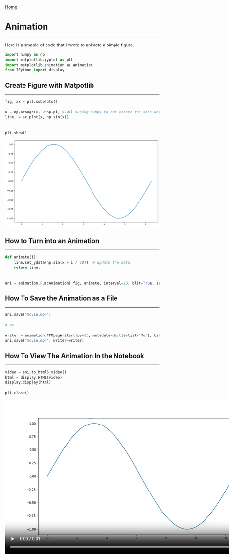 <a href="https://isaaczacher.github.io/portfolio/">Home</a>


# Animation 
---
Here is a smaple of code that I wrote to animate a simple figure.

```python
import numpy as np
import matplotlib.pyplot as plt
import matplotlib.animation as animation
from IPython import display 
```

## Create Figure with Matpotlib
---


```python
fig, ax = plt.subplots()

x = np.arange(0, 2*np.pi, 0.01) #using numpy to set create the sine wave 
line, = ax.plot(x, np.sin(x))


plt.show()

```
![plot](sine.png)



## How to Turn into an Animation
---


```python
def animate(i):
    line.set_ydata(np.sin(x + i / 50))  # update the data.
    return line,


ani = animation.FuncAnimation( fig, animate, interval=20, blit=True, save_count=50)
```

## How To Save the Animation as a File 
---


```python
ani.save("movie.mp4")

# or

writer = animation.FFMpegWriter(fps=15, metadata=dict(artist='Me'), bitrate=1800)
ani.save("movie.mp4", writer=writer)
```

## How To View The Animation In the Notebook 
---


```python
video = ani.to_html5_video()
html = display.HTML(video)
display.display(html)

plt.close()
```




<video width="864" height="504" controls autoplay loop>
  <source type="video/mp4" src="data:video/mp4;base64,AAAAHGZ0eXBNNFYgAAACAGlzb21pc28yYXZjMQAAAAhmcmVlAABF8W1kYXQAAAKuBgX//6rcRem9
5tlIt5Ys2CDZI+7veDI2NCAtIGNvcmUgMTUyIHIyODU0IGU5YTU5MDMgLSBILjI2NC9NUEVHLTQg
QVZDIGNvZGVjIC0gQ29weWxlZnQgMjAwMy0yMDE3IC0gaHR0cDovL3d3dy52aWRlb2xhbi5vcmcv
eDI2NC5odG1sIC0gb3B0aW9uczogY2FiYWM9MSByZWY9MyBkZWJsb2NrPTE6MDowIGFuYWx5c2U9
MHgzOjB4MTEzIG1lPWhleCBzdWJtZT03IHBzeT0xIHBzeV9yZD0xLjAwOjAuMDAgbWl4ZWRfcmVm
PTEgbWVfcmFuZ2U9MTYgY2hyb21hX21lPTEgdHJlbGxpcz0xIDh4OGRjdD0xIGNxbT0wIGRlYWR6
b25lPTIxLDExIGZhc3RfcHNraXA9MSBjaHJvbWFfcXBfb2Zmc2V0PS0yIHRocmVhZHM9NiBsb29r
YWhlYWRfdGhyZWFkcz0xIHNsaWNlZF90aHJlYWRzPTAgbnI9MCBkZWNpbWF0ZT0xIGludGVybGFj
ZWQ9MCBibHVyYXlfY29tcGF0PTAgY29uc3RyYWluZWRfaW50cmE9MCBiZnJhbWVzPTMgYl9weXJh
bWlkPTIgYl9hZGFwdD0xIGJfYmlhcz0wIGRpcmVjdD0xIHdlaWdodGI9MSBvcGVuX2dvcD0wIHdl
aWdodHA9MiBrZXlpbnQ9MjUwIGtleWludF9taW49MjUgc2NlbmVjdXQ9NDAgaW50cmFfcmVmcmVz
aD0wIHJjX2xvb2thaGVhZD00MCByYz1jcmYgbWJ0cmVlPTEgY3JmPTIzLjAgcWNvbXA9MC42MCBx
cG1pbj0wIHFwbWF4PTY5IHFwc3RlcD00IGlwX3JhdGlvPTEuNDAgYXE9MToxLjAwAIAAABYFZYiE
ADP//vbsvgU1/Z/QlxEsxdpKcD4qpICAdzTAAAADAAADAAADAAChIqB7aCCkyPQAAAMAAToANSN/
gdr8wDZ7RXsYyyvROvU6+ALgHqY3ugAqpl/JGnQW2rCoyzZWclD+Q70VXLRcBfMvZBMCzoMdnqM/
KRf/5uSX7JokWra2mEpHu/8tltaeSUc7wErX314sh3uSBKVDoABHcyVHsvBiU8q2h7kWUZPw59HQ
bI6sAMFuQ5DtJ7XOHoS0/omSG4UW6eP71g/24/Ne9JYMAqe+tBNEMCJvvq4ooT7PfWg4iIHy9n3P
I3utEo33P0K9hupr+C8eXpq3bUPBX537akr7FnujQqZ9fX8nEAvDPx2GdmL8FjmkxXvHIPj7vOS3
wXlcHjvBIIkOibH8m6Fu3ShU7dfK4FKwQlwwAFmfgcXLeoAzJcoO3c8h125rRR4G0tr7pt5gZ+xZ
azYc69hvJfJlMuIjCuo91rIXuucb3kf+GTQxROPEXakQy3cpeDDs8tXNv/6HqGY3tCvH1DfxyDT0
K3J1jjkoTNh1z3aWSHoAVyXdgE7+5JqFyALf4LnGyt5J9j2ucf8O62tj36tU53Nj8fAU/F7XZk26
YULtBM9+MwWGWClaEOd1b4PpbCy6hTC+T/dL50ZsRYwOeMHMXrSDvfIDnRIAN26aJ5OwrRaNoPw2
Rn040LOUO6jGtzoJjliRuJcYPe3vU3+Sz+JDnQXDq/XUg0zNxCbIud7IN7/RrhjS8Z3vW1LohuEX
RkmcJ86jz405WItK99RZxU/QgOWxu8iqWdXCcce8hlV0wOLUfR1IW39NN5kPw43TAhKmJfT+zU74
Rrh+aKFgY1f4nMor3kSZyp+4Y0N4eWhn8g8IuS02hYXmt0IGKNrIr8qDIJpJE89c3njbJzQAAYIx
DIkIVJzytKt6sVHnGeyvyE9nbCi9ZdCFpdpfB8ylA/OhqnO4/F8wxw8WXOeJPq6UQPtg/LUhiSeJ
HkxoKYDNpYzox0YhQjrsNrKeY7e2ieM1pGCIlEBKFc3V6E7nE7zAJOvMVGbP/5ql/o5VBW/EHo8C
yvVOpBG9vR/4HPJZQT95sXX1iInH0d6L0rlBsZnwyxxdpQDfOm/8TqF8aBF1YMZrIrlyBBzbY/Cc
9PpRTAOjgrR62D6WNY0tg3WZ+dDP22RCYbGsBqnPMiPXf1bPg5k4sYEpLG9KU6OEaZhvW1a2devH
SsFy/0erWikbCxcisXKN8rHqkI9C5NeYPvDtcobMSB+HYFyug4RqCQ6UZTJW5KcE2nGztffh+P9a
+w2T6mKTO38k6C1MzFxfS6VFy/d3c97uMMyJXSEwfdxmFqkzBuZWXEpzs0h73yLxL2gcrGRTyaJ+
DOI1ZR4oHOpbUaunt0LLGDkWsxWDEw+32IxNcUKK0Y/mXYoi/264ORZE367JAREooqzmayld8wbu
4uX80UQNWOkh7xO7n3O/yuLoFJx3WP5qjUFeCPWbgZ+hWA01UD8nv41eyu6lzsfjeeDOHlsZKonP
Ofijsc4fVoAU8xXVIVx0n0XFu/z2U8sJFlc+z0bDACmPhBgv4iU+MnTIs8B2C7rBWhWD5Hs3ObUq
CcmBwia66VFbLarBDbyPBAkk32taKkvNfIXXjlVt1lMTI9OzIUEc9Hl/yhuDl0bh081EoWsrzN5Q
AOPPNvMWRLcgyJ2WFuDAE2GkVK15gV6J3B6eUn8VcySTR+vmudd96i4IO6lcYvoJB3rAwBfdm9+a
9dVHhwSW1c07TzIB7IBuFkpejmP7vx7dRP/fEpKWU4+vh8L+TlBNFqQJcyvgOH69DnkqJOUar+rP
M4C/tUYpiyAnPR/okPwGPHV6D8p1G7v5fkY2ALZ5ipCDk97KQqKlBKeheC3K603ckMN/T1Ga/jg2
dk2isPGgU0uqniXzKdnc7QjNZFZy6Trgs85S4Xbe7jSWNo/S1GmdFcfF5oMjrFhEV6irNlD6rVpt
qpJt4bRJo3/iB+LIoHA+GWMhKAyTMEJxPfrGupAXPTpoC5gjS1ZuY6PB7s8dsylNnx96qzlivpf5
y3r1pYLTiGabkQ2VKRAVPSsxzF6xW9ymrTeqo/cxyWCCEFm0d8u423u2SGZgE7bjCw6HYAYLxt7Y
uujqWbiEEdkI+tFqghs6Rclc7/vi2RKGf22OorcZ2eFpZBBVtfG1oHw80ZeXX5Pvc2sS9HTpauD0
9pmxwlVFCkIvAzTDExWMf1TsIVEDvYDcBDyRFln/La886fznWbxS4tLUKK+Pl0hhlXMWnwRt+3Yh
+aqO3g7/vgyfUQiRXF3qOhUbImYAAAMAA2AE1LlB/b3fjeFvOH6KAX2QwZvFU2Z4N0r64C3jalva
fsC3At9CzJkg5lkh/61zBUlH4qCNX8MT5pLYyTs8TUEnUk27Rb5OD3Tk5Nk3SPp0RTQYWZbL0EXR
lo9bC26XwZVhZxj+du6E7iIdrTsvfOUEEqMMBD8efZ4IslGBhX2Q7Zle5V3AOkl9JwhYMAAALvkQ
AuUnR7TZ51IruPPaDfjZZkMgGNk5ylW4YfT4JWIoCLlqcuiOrcv5D7Rj55gmvP9OfDF1Llu9zyxV
63frxP/43kZhJRc7fz6uzdKU0dXVv/LdQ4q/dD0YngIraPwt0LcHDDBdzptMTOM7VlRIaxM+XLJP
gCEOeYwASIY8jj/rBzAg5Inw2bipHVaehQ0qI9YH/iZ5r3u6CY55/gEMpsrxHMvzuKHBnO6sH9PI
tm/ryhfCBjyeV93xZID7Py8o2zDivk6DVRO3mxqCZH0YP5h8ACtHGCbA5DWGVs15td+plSoh5p7A
QDZK4oY1PsALeZPyG3ftxMGg6fLnMdNMguHCr2yafK1KLiSm20dt3GfDvcqEgcbTrsxzFyZEq6Eq
/LnuAULJN2MdbSuOZA2D0yAn86zKoMniGNM5fLsx7B13pU4ewpHZ4FVjkFTcgnXfM49MxdhUxHNh
jT1HvU10ShR8QmQGvUl0Hr/BLfSYJpFpMre1L0skAAUwom/5k+tLPNkyGtceIMlvS8RtT5CpOuMd
mkSRu1ys9wy2rcBprojNaELlewfT1e7cm50AoKesF/ZOMOB9/zcbwhVTwx6qolObgwBTcq65jkiu
H9PUhKen4DKaGT91UM91TjYBzv0PpdDi7Pb7P0Nkk7hR2K2WhHBaWeTzAwH4pqE5U/DPRDpELRKc
uLyvMegDUEQLYaskx6tHELWUkGdoCHgkvvNx0yHx1ByAT1wWQBFnKEwPicD/E9Rx4UiDfQKTa9Km
3vOQs2MitGyvOsKPvRunbF8Xctg8zCKbwnTG0Fy4ZCF4xDlbnI/vjCledfZlj7JHiwJDvVomxpkq
b3j49N2yfU2StruPjPRKefk2Ynn6WD2ylDqbzxoGUuNFvCGWbTi9qawf61R1L3U3cYrrJGt15qJ3
Pi8QhnQdVzrW0guEcF0c9SbraA9W4YEsgDa+RFoXpcpE+OV6alBk8lj3UYIOMLTB+YlDyBRH649b
MeUE5o9XtvypC2BgulZ6uP+xFum4xf4A3EshWSvMnseumnkB/6p5NEijL2W0c0uz6JrFnVvDKoQ5
zY7CCjIlSgduML7bMwthQXCLvENna4aFr8a3BKM2obK3M4fQEz/APEfm5P946mA5+Buim2FiwUaq
l2RQJk0WT7E/f9IASRHdYd+pRG9tZ/9+qwVrfHPk6b8xYFPkaYvAzD8laLJXHYRhJMjvXHpwEDOF
YqZxAJmvn3Rn4jpUAcST95zK9AS4YUonQNl1WTI9xLnHxKmLDUSnL3Mjy1ZsOoRAOxzUs9ohpkg9
Zt+2wvbKdyIaiGE38EfOMkGW3zVN5RSdNlJNgmeUiLBV2uO7KDCveBClKXEVsGMzWiX5OVEPLfBo
bQSHMqfaAyNdPAGrYC4QZH/f0v5c4u4/LQC95HVeHQ9GoiSfrMK5EjThJkOffM35lDH5ocrpmsKF
Yfp88/ciXtoVHvVCSkZRbEN/AHB+kHx4C2Vmit/lPusDRnt3SCQrhYs4Dvv6GmTwKZNJl1r1eaml
i+JMMlzbpxJtKQB9lXlaxeGlRPIXzhAychbkksMTMgaL0StTWSRwQ1PZRKE3n60O8Ml95/uhEzdw
5ydTawEmXV0AD874Z1v+JVDAZiIFWEbSsj5lCjwu7DXt30SpeKkDto7tCDBc//PEjqU+cmbtabxI
8nkFCmhhUjyicf0SoRL9jXBwiv6TIorBLegBDNCBMT5Dq8xUOce6xjRUCCu8Bs3CLP4d7Wnu0SgD
LJgL0W7YlfqvW9WFFBOcsRyYgdMlfU4oaZ2AUiogWzAD9sPcZtrY439/bMgUBnzzhfD+gneQsdhZ
N5VN2tvIAPVL3nIgOOcOddXwYfnC/fdJY1/bWfgFUwCwBeCICG4TTSGUQkGN3HwAmCgWU76VF3qY
KDKvbEH2GYQr3magFmn7dAOeBSTnCtfIXo7q8bGxrewbldPegE7WlR4K+lsd7aODVU3zEfV69BHK
a29O/N+/9F4zRlDOBk//3T/NXBeRK+Z3RndpH8LAF5JMhVfsE72Jm/8i79EmJfFdqKpH2Fk+D/dS
XnKpv0icYsTtui1ECLPp086+FK4Ntxzd7IN2m+6ZRuEr/xuMfjXeOgMKdOjXVX9hFy69dSLoLg6t
GX1aRj7SYFcu53DqP2YfQ7O/+KWTqVyjC0jzuJajWl4dvoiQu9DWiU1zTuKTDB2FRrJWzYSrRBgG
Xz3PXW4L7GaFKYBOBAmQHIec9+3geETIQPY40zbz7M1EbRtJe0Y2ZIecm0TATUXlP7Fu6ljmlTOB
REueC4+T0cfW++Yz5UtHnxXY4aDpnw2zBAT+5fNc0SJfNjrsVeMqlexIWk1Th8eHUu0X3Ejp3SD3
9p9h2khQzuK/ZIDi0ox+SyQi6JkXlgxSAAxAs62Vw14vh3MPMfAxcdSqhxiGVdn6QwSCw6uUY6um
5wsotuIUjn32raFJiyGoF2IOUXGe/NdqUzGvxBzFdO3k27I63iuEYEJOX1ZNs4ImSaxKbZTE8n2f
Jp5sxrktCoZ0VgM1pfGneMYwBcYRy538T0DrYsNlGqcyaQ8XXwS/I9ANbSz07ruqDZgh69OPSJvy
eEyfctKP704TrkjlRymz9/d9fuIkiX/3Y3BCmrrP1rEyovNEy202Gf0UN1b/u+Pj5j26ME5XZWQD
08Ii+hwBQhW8AU1Or8tJUviSAu/382/CIA74N/KZeS0e9Ex/OWX7UyeEI6RnHbrkCnlS5MYHB+pd
OY0sXv94Gb+z3dJ4igpXhvVAr5hWotVZCewlGbRpAfSroGVi27pWO+gXc/8osWtjX5SC7ELIjjVm
K1pyhlDOsOI4a5IlZmWqhJnrc0mClih33qinxWUY6WLWfFa2H3jfB1Lav6cUKfB8KybObaOTtFjU
CfE9QLvMw4wFHLlQjfphjZvy84J9Yrkt/21u6HYv6rPYKwgZAT/1j5gNyOSLUE1iTS+uHx3RnvZQ
jtQKyoc1waS//WXhdVHW/PmbM/0DFdiE6U9UC+G1Uy9XVcZEaqm48NhDtrn8/XFdUSViZbmB/LrY
DBy/M00xtR/OHrvXLgTkBkunAU53vptLMjtDUyw/0S3Mc6+sY8qWOdIDlF/P5t4t7hWve88IoD4R
Cf/rRJfpqmlGkoph9m/fMyhsNZ3BYO6atW4X/bliqOAVxLCqovvhJjVkosLrnfkwjBfeU77MvCJC
rB/9rVBi5E3b+zlzxoB3yqHHBlX+V2d5FeadxJQjWpxrigHy3Y+u9H62NJyG7d0P82FzIo37Jllo
5It6HuEXhglEoG0fPn9BMQBmNYod/h+lORsINrlFIkeViazOJ3qIamkfINH1phUZDThl/Z3AJg56
3nC41MY1+alsz7I9oycfKAHE2U1hhup+ZLlAj9bKxVYyJNs5O1JKRQE6dT2bRJZ54eAyj+n0nrA0
blJMmz9ytNIse0BGL7jR1WaQnbJYX62mc5qP2x60t8lr4ZlfeQyXN9ZKOaY9UGyJeFgSxsK+2Cy7
LSSAAmjqCbZqL8/BcLTfnnZcy/lzpePUGW7yLpU6+w4eG5VKbZyELMM7r0dk5Ul+AT9q8XhxsswP
4eByIVtybDYyOiLVNeP1wcQvQ4E/eQ488C5igyoirBEUZwdqSpyMNcxaRZ+suXeDlAUGnU5UJ71w
+UFtt5K+3BTbIlK3kkUCDOH7EITBFRJxtVyifhLU+teYXb+xYBwui3tSG6Kw59IG3gOMdYS0Mk98
ObL6Rppn3cFYlXCG13lai3A0jtY0UCCShB66pkw1VUdn94/aV8TcPXpabpRBZs+o8yZZqWDN/Oc9
ZFwiVD/+eBdjKFmP51+Z6su0T7CKrHkNrdi0xFR00ZO8wp9SA6RQVBcxdgSW38EW5PViFS/p34h8
wwPElRLVH5BMGg113cW/DGpv50q3h1uGltFbBthRSUoMqF8OJ0IUTO9MzdjmITentnKVJoGaU4fN
hzlZLSU62y/feUkYFUqjZzPOWOmx7AlODc7sOLUFWQPzg+FrHu5BzxMypbnKzQp4Otg3k+3yU5P+
Gk9L84B7A56ZN7kobwCu9ANFkgo8sKpjKhnwrLptTNq7TKajzmXK7Htdsm8WhPZCSLbyaclRbP58
CZq/9iwQuxkNEb4Nqgz52ncdysdphvVgI6cQekxa1yG2rtBnHiSI1PwegAUnr9yTTj71InxQIS7N
XjQOq3G6C4zQR1AHH7LKomghaD0rd4SdNEBDJpVaLamOyTd3as9sBjSgAukgg6MV3RRUw5A8oTq1
KTE0WJAJEoQZXQ1WbUuyUg2oqJxMtwRN8FqBSSfwukEMekZPpygFId/QU3/eSMioS/SBIKrB/80e
uugaRNZPZsxVtWwFntI2Oy52/oq6FtgvSJ0O0prgl97hbke2br+SA+fhIZJICLZCmx0Gg4JSHUtm
sxhokc9cmXEIwWXcwOEZpQtas0zuCqXnu4rn1H4gVbKqpPSYbcw6XEGdD99uq7eGlD44nujpf0xm
q0zGU0qhylv8OMKrM9KmmMtDUezPLW5qtFTH1/v3ux13AjghRCxf/ImkpVtTNGDjLUX2TLYrnepx
6gCh9ylzu3ch/HWxarHjRoPwVh8bPFsRYGtSKpi+BrIhMZSzg6Q+R9UMb4d669/W+mY7a1ZqsRXJ
dFuKJNa7MjWcEjOXS4dFMhh+RJvEsx/YV3lf+0ONNFXOAwrURwhOb9tlAIpCFhhbXf33OyiYLyQT
CVs/+d3CqQ1Ana8E2+bs/G94NSt5oveAZdaMo0vhPJ21VlEeyJVYWj0mL4xSemQMLFdIO8cmFl43
QPBqf0jFD1CzrSoPsovUqLWxJvAEd84Hn5vjxBvd9WXil0QyoXO/hUP/z2ROgL2Ei5FFgVGgAp3s
psSTvLu+cHXxWSDWU48nxCq1iPf6Joev/VrOjgWH4+n0qCuU710zpiPOH7NgTnVvfIksrW8EiyNH
VgffXAMzGs/bMl+7VUEUpFNwS6LzNGrL+CFuusPGDevAAAADAC5BAAADAAADAAG1AAACLUGaJGxC
//6MsABMfoVdySbD4wBtR5oWd28da/AkLRs8B6xa8nD6gxhfxOChS/JMiyk/UYmNmAxzHxdsKR1m
3IxOBPZvb9FIlsUQfTbDENn8SKxtPWuSSHp5QOpB/sSuSp8os2eSdvWqYvtxOx8H90dTv2IlhG20
/Cy/wQAZJPCU/2jCgzvLd6s2O6Uc8qs5i4btNgjWwLo1x8KrCgJgInqo409N+3i9SJPuUxufzmIU
3rbz3OabJogdIcWKGCNo3EPzVXJruAuaZHLQo1gm51Yzwu09nNfAiTuKWoKLdrtwX40zJu+sngdw
wXap1mQPPt1ucQ0g+jPn17hHEP/K8D6PqFNUpWaHNgaoRWoci+/4+4ia0+Q37CVixFtmpL4HEBoj
QdBXkRb0E1MPfCjiLqUs0FfEa7S5CzHDIkOvMnAaAJYS6D91ZzxFnreXD7B5rxkdwz3weEo8UbAY
tRl4esR+u7NNqpKL6sHkPoj/qFTsf9dfD9BC+MhM8o7zdcKq5Iqjk6+KVWTHFnt0TQ1H+smvcWet
Fvi4sylY4SFr4F1Esd0TijNkA4ewrM84s478VuZLdpIgjoiwZVQINoTl7TIDeyAmCmaQuhKF1M5o
wpl8sZD6tb3Spk4w2rcNLnDjLlk8NIEouZoVj+n8uRvf/6R353f5bXATCsh/xmTONaonG/G0WuR4
p3bGIiUy0ReBDQsxmQrKEC4FOBSNHMmsiVbPyZziQDGT/RE+tqawAAAA3UGeQniEfwAYgqIG4hwV
ebKHT3aIoeMW/WnV7OFVahEyGc3evcJG1YvhpgfSOU6igFwOifg4WsREFrz3pr3dn1vlWQjeOTyu
GTHzjY+8uX3LmF2qFWRVTncaPfRvEbOUnnLIG/U5EBL+bgrVVOAUrUKxo1O4hvARgHNjUF+gZokI
nDuYaupcF1gbTnZFLChVobKbIs8Rn3EbJcGSBsgVfafvPravGiZFfCOwWPERRs7rDZWZ4f646UTY
EQ6y3D8Ebg+MUeR+ZqXQG548z3/mthe9AsqBZbjAH3p+AM+BAAAArgGeYXRH/wAmrEWu9bq/4EqT
TtPRFolbh12YeZ0eDxk8sTzOPG2tflx/tQhONLuuEtcbiE4hGw3m5iM9CToSVmvybdcUiCFNdbzT
1Kb3ut+l/sCSomll2baFY9lkhyfUOtl4TzmM72NyU0zRGOg/KfLRKJ3hWqUSU52GK62c3/S7sDsx
3LXt8aUbHOUO/RshcwlNEa7avhU9lBn0ghXtCGe/d5wwNwXu8CwYuIAhYAAAAKMBnmNqR/8ACj5g
ZCJoef9+/UDKbGFFXwaFft3I5zD97DwOzdx1XlRmkQwTwsNoEZef/5rC2vk1NdR3lWF/YI222kzA
j7jFqJJUn79TArZ0Sei0soNkavvCkpKLXFK0VNiyyQYDeEQeYNPKN3d04MJiFCQHK42dB4oh8R9D
iKlRMmaq7ZgU6LzEkN3FsBx9XqfvwlI9gzeoVlyp3DJsC869IC2hAAABnkGaZ0moQWiZTAhn//6e
EAAT32XAnrEleL9FCPtXBtvZLAvAQD0gAC0lCOrv3VW3bp6AmLAhyDMhIEPq3QxMaBS2PkzF/ttb
GXzKAze53VsazRLiqyNFK+UFpuWhGQx/No79LQ2duFNRz1aEqdXgQRwsrhtu+k42HtnXv3TNAdak
DcyOqS7ek6NGs8j29yqQKvoPBGu/IWndhLq+sCyh2G4dPBBzR/sNSlGIdiyzpKCxLq19Rc0YMXt5
wlOxBgmh6TvhH3S7gPBE9Wc2LUbs4bCQmpxa2CcrsLhHUZdOIQT6wCk8+DGwwGLSILhK+pNPWprO
U0ps4vmpXBDcqaJNWXZUYco8ufRQYl2GBQQYQpkY9Nw9tey+9fptFsTkqTyE3WhwwVuFi+bAv1yx
oZ9T+WVYZq3ybtjwh55dAweUZ3jf10OrJ+lX0vy4xBQHtg92oC4eMPMbqatDISi1uLwU80E+Iwfx
7TgWKLmFw/IJilqTmjG/rXo6OH/4Fcej7wPRATvWTjC6OBSKQ5fQS0BKcdsBlCqt7qKAqSEqA66s
jwAAAMFBnoVFESwj/wAGR9o3N4DTE688Sdj3cBiyrkleU5zBOgN1Sr29IiJRfhjOVicDZXEm1THF
24kudx7Yzp+KMK0OhIVSSoE/n2jb8a0iWIbkQCLXG7VMfGGwP9aVPoLYpqxUScW8PGNxUP6RR/h0
fYDJ8uDM2AnTgA60gKVrU3YFnFJGLkxUuQEEAcizJxSKTVbn8yCLsMFxaHiZUoAruamV7upIS/Z7
zXOgrjl2654rd7o+quHtc7R9v0ksw9igAC7hAAAApgGepmpH/wAKOlwWPo7CDOiAzmrnbDDFLnot
iEPQcuooHigKeWOivvrwmiYPtR4IM9bWhBmHSIQwo8fowtezF4L0f4G0f3zpFuOAOVLA0eKwREiu
1JD+vwy0QWjjgnS+GVrI1hasnVaV6paMzcHfo+Fe39YX1T81eHnFWBRRMYCGTskDWm3sjMXjxQCk
Phbw/0t4z/9rxDbBoRVVm0lTvRBCL6YACHkAAAGKQZqrSahBbJlMCGf//p4QABPa62Y3bzxb+AJF
MZ27AmNrf5r314LR4TnmWmwcgcfeDDNz5qPg1xAjxPA0IyRvzxzDfj5cma7uusO6tphhZqAQr5yJ
ORXUgspD45pFqGiu4JqbFymH10ccaf33M/QQBPLDuA5HjmEfRtQPV8dC2p2q2lRfsqzClL/HPEQX
tv+IgCUh6+lIi1E4Q9z57C04KbYQsPidpk5nGJ5XIWLJ9/fkll8BJsWGH1DWvQKBnhlyc8gn9Mb3
iQS0V1y43yz4i60clWFykDteCNPcnIPd3DXLjMSxfWkwu0d45o6Cl8lHfhRIjESc/i4WRVRXqMVO
7S4x2Zg9ouEFnnj79OkianOVJq7WBv91CYlTWogN/ax9q6TL3/q3MzUWN65qNQdLRJp0AASpcsje
rHCTruT7GnBpAXF84iuYQToatGE+j5/V3pd0LB/bQrEGtSgKuj+OsmC7sf89OhYx3X+nm/w/IpOC
erRlvcVPGiAtbSGcILQWIwN818/JJmdxHAAAAMRBnslFFSwj/wAGb9o3N3/bp+e8m4r/5zTv7WKm
leCyNIsARISAc+U+jrlwTzON1Bp53QqxDHGELRy4oyl2RoS5ElMevkbnZmmdS7+APagoUJEz/Yy2
/mOTdSQq7bQy+kR0pbd/V+cqMpCzdUoRHo1tNThEWbE4wz8zS3v4FS6HoYvOXOUTpquuNBbg7Gpw
m2Edqctg9EvZngpwr9RsI2fH4cb2+GngEqBpYBG98UAVs3zcZfhbYWZ2Hsk664FTiBZcAN6AAAAA
pQGe6HRH/wAKh5fAnnEBcDqt8MPo8haEbnd3RNJ1oYKTzDvxTIljpc4e4Z5lHXSzIUslObKc36cJ
po85OyWFJlz2/iO1CfYwhN3akmXmZd1qx6R+QvHDTH4eDOPHjFsdmWVI0wc9pZuaAVuw6q4X9kir
GPR7bY7yhf+K8EuBWQTZkaOE2PcVA/iA9ERNJWj12arMw+YyWLwYmotnQMPspx0v1YAb0QAAAJIB
nupqR/8ACoj/EsaUdRk86KhU7oOJeUg/SIwywYqriDXIPG1l7TyIfW5OY7az+RA77+0Mq8QA4Raq
H8rf2fLDiupNcknr3wxmK18U+slsEDTEk/HH/b+X2Tqw7uT3VW53jvaNiWWylQPqAIqmF9yatMDi
kSdlW2rNJfUYtRhY4+89SN7lycTNBbbhjTYc2FgBZQAAAXRBmu9JqEFsmUwIX//+jLAAFAqXDzVj
booP5VzSpOH0wRkJWu6d58hNywHlcC+avw940O7g0Cl2IJK8ZpFH9h60XmIRnPNg87BjzPE/SFS+
/CBOG3d5UtIM0bSKwJbu1WLpUVYeGImeKu+G4Tpvo/K2eZJwpFwA6Vr3EwS/ZgMVwqQD7Cun949G
qpRFppndJYWJI3AuMk7hg0+CrDLmNKO7wq5h+lioHxBvSaV8diFlcBxCHj4R59QXwBymmTSwvjq6
Q/7AkdxI6TGJd49kAwefHMyyAdUQ+PsPoGuDhIP6CO6mEGZeIDBW0tmUmtgBrZku5yGC00YAMSmy
AYQrN/Iehl7FM2dfz0RmMzyWli1FeK3Oh58JSL7iHJe+wd8bQ3rRqazq2rbAme3+6d3sx7FhQsze
s83q9S1y31w6z3IC2Q+goiYoN7vKJFWBmaFdDHa2X/TtCWFlhxYE1fpYQwcluPx2jvDfxEyq6u3K
5u71HAMJe+AAAADfQZ8NRRUsI/8ABpr4hos/puhUrON5+D0Qm8w0uv80wDzaaW0YHOPOaVE7Jdei
wYdTth7+VA4LOswIccIqH1ZY7m8tDUFR0Pymo3kOTkyWwc5tOw7bsZcwK9oQqf1Px5poWFXIejXF
nhMRQmV/RACQTpWqQrpwcBnsQ5UmkLZ0v54JWmWbqOHYB8JwoC6oRPKAyHcgwbdbJxFdHjE3I4l2
NjZO1pCCamFfJgAH88oqQrZDatDyy+bfCQWzCThAHOpNsrODf9AGM9J5GA8xFhRNiw5gG5jxE0Lb
0cRuLEAYEQAAAJ0Bnyx0R/8ACoCjXoIgyY7oViiIKGfPA2kzusiZekMmy0vQNMyBWX+Vh345DJpE
9d15eeuZcIPZIxqIuX7t0zGDSUhdU8FAJDKR5jF4ZD6wrzIIZW0159ckqx2daPPNG6fhwhA7iEtx
77w29Z3iWsDKYQjzWOKFXXgS4hlQFwvlGpDzaJYl3l2oxCNOrLZF9vdnr+mrkOhbnXgRABHxAAAA
oAGfLmpH/wAKhls+ijU7u0gqx9NMmrP0uEeROC+3ScWZ7eSPkuKXVTt/fQsTrUhvt2OXDZt8DPHt
cSZuBEcajCaEm+IU+LAtSFlUMzx3JBOMLeWTIonAVPB5+E0g4fw2sDt0UAJWUwFoIcFFZ4oPZ1Lx
k0MU9WgxKfmE15IyGasjlmkB87A9DgUkE2dUXBZ18J9VgdD3DGMJnoPMlZ4AP8EAAAFjQZszSahB
bJlMCF///oywABSamJRZSJMWQ4RlnczQ8Ot24OhRUAKB4CnI3/c1sLcp6scDRheZS5Q+TkTXxLdl
ug2qv/u/+atU8Qo1NgwePHhMKNk4xknc5oOxj5PopiRzW9Bpp57Me7x4S/fKxk1hNgr+vZJsCTaI
eQHlomDwsi0nTRtV1yCiTU/1e/txreqLHZ/u38wjBJAXNmVMDMWqjrFY+DhMv0lpu6J/0I7hrLCL
vKknuT5o/JwPHhr1wmjwD3AWjjgclsQnkWMkyA+j9ejtykNiD7RucYdngx+Z5r4Es1sYZs+BZ+n6
ase7otlnlvB1onqto7OfdUwafEVYbki8ugZh90J7o0AHAfsMmZ079onl4sYN3RpRpzrIlvNM8OuD
lKGmqFUnLsvVrvulFUvXi+AuR51/3PBGJMuVXchjj61P7UpnEH889h8C7GnRWHXW1T4NmVK+1AMv
YG9SvDIidAAAAMlBn1FFFSwj/wAGml8aLRXTCgKCGyNQjcYRxO+mRXBV4csVk0/np6Og5sNhGzcJ
Ya+8Z6czaoPP1QDozx4Nmt6aH4ZDK+p9EV3+hDqNuJdykd/dkrE2b5YXRqSdCCrZz2pvxU6nW6sq
8dNPjZBhNzEvtb1EFdt5SiEkC4xvn7+HArhAzWLVthYhCDqpREdoAl4D+EdJKOxQtHBSzIQXH5W2
4YTpSMSbNr8MKomIWh6BeCqNBeYvn5Xx58McegEmBKa++vQCZkAAG9AAAACVAZ9wdEf/AAo+p2Of
CcbkYPi8hHgJlQFUpMWILo8mIPGmaLiyJDgXu0/IdMnyUO/aLzzdsuc+QUnTzAv2XGytdOuGjYzT
E3tw34mraaXxBI/sebsDUDCuYlv8XTfjXEOD2ESFpk6mc0ALmxgiy43J3P8Owr0oXeOhT7hqE27o
AO517W7wo3aQR0HAtJl3Hc5yMTtgIeEAAACVAZ9yakf/AAqF0jq7ZYLUpCQWEa5yCsaV2GL92+ZA
2bKqCAJGHTO4/1DfanfvRdkiaGemAZ8kTQtGOthtPzm3FUfyPkg7gugLK55BgAoZDKs1Rl5WbtKn
8DGZmeygGgyMwMTJbNpDGpM7JqErqaDRGcpcQXeT8+5L71hlV9HCT3Uo/b1QmyjT0Ac2ssoBG1XB
K0sAMqAAAAFsQZt1SahBbJlMFEwv//6MsAAUnz1PxOdqP5zPFCLjmdHuzW+L7b+BdokT81YnMALC
CwISzxqRNp6GIK2bViELthN2zpeAksnMD9q2BNX3I84P6/DzHecgu+W9NXaQLnHmVQdJjGVxaBeP
1TZMA/B8rZLD2hB2PghYd8t+zvJqJ4NKEoRr5Vz1b9Vsc/WKz9R6nyTWrleIoRlEbAKWPzUFJ1UX
DkwAg12maDEHh2K5ziSdZmwPbujkyCX8OhytdFEInf9OgY0zfYXk4h9vNUd1RQhazmP3O5N//SGC
yZFA4CzSKJ/nkQ36TVP3fgUx6yh6f6PIanuZ2nsA5cWCmTQH2i/l8OUU1J5dpDcwcgBOqgZw4KCj
/FS8ZOAqfU3wBEG5oArDRWOZT/nMwaObi5F8Fnh6PnqrTOf8WJYssfHqFTXNjucqOa438Zxnlx/d
o4mp/l30M2gC6q4BqH9FFaYc4+e5L+0l270Sal1C3AAAAJcBn5RqR/8ACoEGZe+EwA2ZKJH0vhqr
H+DUc2d9GyadFVrOBMThOt4/tmpOOeJtzKfNHtXsJvlVkqB7wE134EPfk1aydutOWnKunwYMx8eA
EV32ikdiWKnr7LajYAqiiO/e0UhlnS+V750dO2GoOC9bDuy6bX2LlwToLCzof56PqTeaadW/SX+4
CaEgTenEwZIBvdxiABxxAAABjEGbmUnhClJlMCF//oywABSalw4px4qkQ/sBP6tQAiKaF+LDBJ3D
zXMA1wW1ILJvnfdamS9TAyC3GN5TCn2dmCtBA0uw9spKyfJe3OuHYvw545MEAUl2bYTvCQyUd60f
ShqZKk2W1FS31gvzxi0JdUbyZZG3eFk1PlZ6VtPQnSl1+Y3rK5gMCdWj/75o8VE2Q1DGiZ5eT+0d
HKshy5P0s+9EvtnuMbg0P9DfFSeK/OON/IAMwIVgsN0SKlK/qt0ptCEeWq9KSIkIW7/LXbNiT4YB
KO7PWoWm//aJhK9UWdQLNEO0Subouq+xIS7adbe2B/vFvG4rN0fKrGlH5XriWud19IekWJ9GxOvj
F5ecqZjDEDqCZdvLikOG+J54MflIO23n8oA8DnzDtOqKkOXu592CwtlMIJ/ThnQ/Q++9i3CjxFmS
lestv2+Z0+I8U9g7FLxksQLTDWdyo91xrAXFGJKiKlx3NSVCest2IU/f8Yqn7N86lBJ611Ha5d5m
vPzYOyYcwV96Ki+BkNwS4AAAANhBn7dFNEwj/wAGmh0ZLZhgDxYR4EyRBjRg8C6ZUP8w7kmAUvcP
jCCRM5QjyFbxFSS64KFxlngBUYM6YlWi2tbr/Z6J8hUpjk6FJADqGJ7oqm9hnbiruOVpHQrFuPPq
vUihnHyOW0lSf5E3mnhX+43cIYbfVWMCHBmFvD18OwzofQABhSSNurk+/Jjzxr9493b3t/uuZfLt
yBPjy0XR2BmZP64AhlLi5ltwGTMq84NZ6UvKtXiuyHUlvdZJ5oQMKr8WHoyC40Kw4mACzHu8X24o
SoYns7OAMyEAAACcAZ/WdEf/AArPliQccWr/mGChZtGSqHDXieRLyOgV+05lsqAsAGU3dRfn4PKF
jcX08K5BOnZQmkJkfkbpsHWNwK/1raal06LAS2cL2p9T6Zj8U5vaybqh8glR2jQUl7yaNgFKwkir
LU47o2AgLzmoRdL5SD4aV2SKJy1g0muTUpDzGvyALw+EsKSoAxYOkA5f3cbR5ZghiFmTwAxZAAAA
lQGf2GpH/wAKgQZl7m1L4kB3nQRemss0YKlHH/oBclKsdICeVgqVEVMbJfkMjlDdk0z/BnvPdoVk
Wj9VkEjpaEq0fkdFJ5XJ2gVxaaWvn07tQc479YG97QD1ALLPlCwG2G8uGjuaImb/WFzzk9VPh9ni
gF9q9NIrJE/2Fxq8uiG77KIq1IAy4gqyPYcsqc5xWIM2AO6AAAABwUGb20moQWiZTBTwz/6eEAAU
+tXXVEz//rT2xZoRSo3tjgvC4VhUBr1YiCLsPmR3vXgs7Aa4p1JxHjCPhK7ofJRKb+VAyBdRpgwl
1E3GMHjLE1JI1/C6bjr7oIFXT/qVM3VnHHNpAfFMDGuroDCypeodtXYfd1+OqTKTFQ+tjt7xpBRf
P4ldKuvhMww300ovMbofqcCoBenZQ4VJlpO6UuMCtXn34fXoNeuY7VB/nwIrjObQBW+keLckcjYD
qJmCPWhVWkGOfLC8lILHXo1uUF+DMpErgNEXsAYlp+NoWOiHXCGZsDentBp/6wIiQrVhZh7rqEod
geQkcGsttRHPX2FtF/PQJ9UQQYpPE/+ew1b0xc+iqoTFi6cDlJqoYyva7D0igfI8w4MSYjO3F36h
1e1Sdwf0V6jHzV3HOGBF2eHQLUqzxJEo8kiRAjTFDuepDIS0LUVWSMRFRJgrJgqLNt4Y/OIEE26h
JoGcoR9hZ9yhEqoicQex2KiX7EwmByOew9bKfjxt9NgN7KfEw1VuXuI4fx6ushUxk+Q57kPY7m/6
I5a76sRAeI5sUdQsyRmbGwFhh+R0lkQ1FrYtRX3+HQ6XAAAAoAGf+mpH/wAKyQZl74R/H7KPYPZZ
Nj64yJqdUTP0jGsaez2dz01eCZpIJjLmlAcvTh4mJ0yjUTX+OkUImXu3M28J+QxfvYYhEREpibWx
UWF83HCZGeHRnFD+edkFSpfz/9+XY2bUlq/nR0YtZS4u8JUR75rfopU+SawzPVUzaHIkIkcqbkgz
w/KArD1Xl4133dH+qAc0Jy9Y0xGy4t0ACFgAAAG1QZv/SeEKUmUwIZ/+nhAAFPrrYdy9F2nAnlMt
MBWXsndSufGAEWeoCrNOv1IWGKT4bI675rXFkgNaH5KbCvhekFTOAEQ2YMFayoDrKrcCCOOR5hTf
4BUxlSXpxmln8eqA/5uKOy9+CagZsDW9JwO2GwALkon6aqt+wh//esxNy2GvM/HOsC48d8jOjNXL
kR8G/jfMJ1MBlewlkzRyYRIB/O7bim07FB3R/cO+gbb0qgGvxpn5PHqfd0P4Qkf4zY31WoieL6PW
OY+tlKfIU4/XU/b5sBMGd90RFvjLMImBjN7+EzgNr7a2fgtvNYWTcyIRYs8wJNLcrr8qI7Pg4JeS
fcoZTENOIVep0qdODpEWkZCmz/XpyhzATNyzE8ecSkly4SxA/Rtvgl5ji7hA8tbPEf3FCoYWVxPJ
pGtVrnnc9tCcBebJxRZ6+vtSDOusdZ3c87gYkzyNB2ta3Po7DV/u7hUrnY1wKCIdka4EMCc79ZEm
VVMwUdeOo/3JSKt6p6fvCKNUguYFzpulGk9Sf8yN/5+1lOPbSl07p/MhblI7EsCyFULtvfj0krdv
6sqPb80sJ4ZrVYEAAADPQZ4dRTRMI/8ABsIdGS2kwKw7VrymYg+jq2+jpR/02IyaRwnG4shYKERq
kVhg6Nm2An9yoNiLvmmGq3Z0f6SJC7zqXiLfo4g/+0TmzHzIcg2DlXbisNYtcGYI1YyLEXBgI1ez
dxYKqYsTVonDaeUfV/GRNAS53OHKW10jpd7cEYoYiPF4GFA/UJ0f2VcYZNk72eRl20GL47q9O5yh
iSV0Ko1OnpaAoKkDi3LIUOKVEj7KymI+f75JOu8gnVIp51TAAAi5cHL/8EBBuGa2AHTBAAAAnAGe
PHRH/wAKzrCIIuz8dzl/zC+lWwQDN6drsb+dsYK8eME3+9maAD7bewh3EABuG3Wmj27PVt3B5Hfu
wWxC9oL3Tl2IyJfYKkquNt0a3284hJXZFQFVHfTjoOa2TuFkoNHXwKNnBWyr/wjYrV4fQy/wJiyH
SiU9BfLZ4HhzD0MSIEcVshhGmJeuBjAirH4eM7ruGmAVk3BnYkACygAAAJoBnj5qR/8ACskGe4cX
QeUZCoagUPRWRTee2fMFPs7JyuFnwsVcFXKODb6reuC2y2mOoS6u3wWrraiaCRsAmLQKclFEFAPO
keVX1ADVQ8sVcp1QAnIErMfYmTv2WyR0o3Iaf9IcofS92ybBxlhipTihevtVFo0DeAjt5sNK4y6I
SU6snFgqQA1pKzqVBIe708jzSOL24asEgA3oAAABU0GaI0moQWiZTAhf//6MsAAVupcOKceKnvQK
FVgB1Htx7sxyrqsxw/wlytszRoLN6mlWUhZo6WyllCG+dne3ADk3Il9T+cxNXMW4ixSST2oW71Dd
JmVnhVJoXBicAts6RSA3nxbcG2HgPvfW5arzMvNVe3T67pFVXt+iCi7ysw7vdbOqcSh5tnvrkwuv
kqELscbXcH8F7cwWo3nUHKvBfjhDYe4cZeQOrbLCW9ZUICVKN5871l3TDeJmLP/CGpqvUL+oyRa3
oY9rNcax2q0xkcNGArZKLys1mRRkp8yk6S+xyc/++a6l6b94JEKGixuoYeFP2LOuYe/dUaMa5hcp
r7vl9JERtZyuV9kQ1YtcEuN8aoWL0mCZYBonBD5mhD3SP8Uw8Q6zuC4PkTQ9DI2fiR5fRyN5uCZt
D5tq1DrXLivU07Nxusz0tR9iFG6kv5kbV/5wwQAAAN1BnkFFESwj/wAG6l8cVRXTCINwRk0tFy0I
EScnNRjCKgstgJZ4D+NY+nOz2TeXy/Q2jvxJsP3F5QDsCIUfgdp4PI9KH7th4jHGBlSvUpqCkYCO
rWPbIkMwTOWzJGDZrji8tYrxlM450OrPHlqTokTuG+ildlqbs3ow0NnGJo5H5E42/rVefEuGmOJt
0F862m5t2jfRme6aetSU/0ol0JZiH7985lMpfpzq3W09LOFYnreKVkAGZlpkMnTs04apfSyBAuhx
lGg6wDVzM8mAOI5Nkp4cLQHOSIM/yAAPSAAAAJcBnmB0R/8ACs6nY1dpDrvo2s6DP5zRs2RsMSaf
iy5hKDrWn9mWWnTErCucBqDPkZ1QrRim1bVk22BdMArITxsyPPnFuxMusOh69joTdMQDKF6DntOT
sNpobcUITWKhnPHMJu6jaHP+bHdzRW621XYsiVDm6fcT4c+8fEniK/bQlMeba4yZwj5YO1cfZgzJ
1NTd7P4VAAGpAAAAnAGeYmpH/wALEQZl74R/IiyUlJXHy63tcVA6LO1PYNFw3MDPWLRZhwoTHwf5
f9V3tmUtk+LyHxEJ6hz8Cwf25aidGvMZ1x27mAEVIMgRoueQ5uU0cXDBS58DIk/nmZT2JGLqgn0z
058bv+OmbX+SvPQrmjpmCxHumMY0OEUsiI4E6/LXaLCIGI3h2+tukW0+380txwN+I6KRjAAW0AAA
AVJBmmdJqEFsmUwIX//+jLAAFbqXDinHiqQR8/xrg7diASjBuH8HMlcQ3iA1zhKM/yweKG4HbWcy
EG/YCucc7pff5DyosVDjdl8hiw9ShLexHwOa7GjEDCG56lOAq7zokLuLX0sYAE1g9vshrebM8qgr
idX+9Rwh0kxyf5pbLgoKxL0uXWcUyhbgUIGrjhEYWZjOm3VMzO/bJu1mCFYgiFY5gZ/QQYNL+DFm
tZKB9b3enwnS5bdY40gXfM5o+9tCj5kq/gPmfVQYQHsAR3smMp1rcVc3xylUkjcwVcDIv9yb3BMQ
9XQLu4YmvqhNcon2UjWOt9vo8+tw2Rvuu7voF3ahC7+bRNHjVcjRfpAo6Xu1qsnDotMFRsQF9isF
Kh9Kz5S+kJms7FWP/dvQTpCzxofSVg33OpkeTdcCaRTl28HNd6FpggCZteSqX1rBLmzi5BRwgQAA
AORBnoVFFSwj/wAG6h0ZLZ7mrnBmlO2/EEI41sRhlxaDvzSPrBGWGO3rXt1Ym6fQYCeBqa/EQXEE
cAEWW0ZF/v2hR82Yw0NIkJpPVOzHT+D16q9qILqGomnH+mWscRfc9bhCG49xmZ7lYKpSNx4Yb04s
nkde0v87tcIoeCZU3NoXeNkf5yLybDE0LbNOwK0uoV4jJubSGLKUaBHfcV+/1uJpqSf9bFqwpivB
h63rl2TTwmkRiCLSDEcNij2gwLmGH6PuHNc7TqvHZWRWG01Wt4gnj47ZgpJKnF+j0SgBbAJFE92A
Bn0AAACYAZ6kdEf/AAtfliQccWORZxnUMLuqAaLO4Or8aCi3Pfn+/jEe58yFWiBfJECyuGUhZimW
kKXLaboUGqhZw2UKlpmVK26LCr66IVBcykZeC2s9kSJiPsMGUqJcyeNTy+wthzTjCG+erZRZ+U2u
M8Xi8xkl6qyRijS60EByXmSbQqEmAsQIiVYlE0+s7UEGvdqNUUaCiMAA7oEAAACaAZ6makf/AAtg
/w4A6HkfkAKWEriSSg98/+CeHCW+1J9L3JIMoxzPPmSKACAqQ4VOgiWIhIT6/oWL9gYckVpktT5A
Vjrtm6JijOli3+lMxf1XYOj/lGoXN2lzHbI8PrgyAx3su98NWFkfEAzPgVz9QnVST/kLjwGLuGmD
8NNTSuISwZUYgdM5FxyhGa4qrkht4v/veWlGLuADPwAAAV1BmqtJqEFsmUwIX//+jLAAFkqXDinH
ip70GC0Ub88aX3dxyCr/ujMx8UOWog0p+mxZdqRqSAD7wZQ4TlMNhuGl6IqMIBsa3Ws3tpeLoQdO
HtEWJ3C99MocgCURlO+x1jPxGDmXdb98Y4Js71keXyGbmnRY5rW6tNmCcrPLhUSktaQFE2jYaZwj
PA0rOg+m1zbzth2/K7YXh1dPSAc1cpaliw4d8iCJbk8qrDEDXgUHJ+fmkQV+AYvQkN/QHwvFjRjQ
Y6ZT8xLHqct0OO7tn9BB1AE5ofmoeBBvJx5T//RDcDRf/PeuV2WhHMs7ErDRwhM6zBdFYvt1sluT
w8XamJBsGO02GoaptgKQbmbpMWSLHC+FW8n0uripcrwGSjP96T3lnm36psxnxw+lq0ExIozT6tuV
9YBEliUPjjkp6e5AA1XHMOJqSzG7hIxbmMb2glZcwimJIyUEbkG6TWWAAAAAx0GeyUUVLCP/AAcW
2gcVP6Lu/bRoR5ejB2BJcuocoVFVeASA/ftwyYnkNJutQb7NQl5+QAS+REsFZP7nbDmWz3T1zQxc
xwqP0uH8S7/DIWcxb+FG3nEUd/6Xt1blTckG2cTHwlOJSUtEXzqF/arkCpprQPSC50Edqw1vVIoX
bRQ0vdqkqhBn3hr5+TItPgzEH0kN/HXPlFfCnivsTJCaPr3njLlRQnfUqu4R2+7zivS0gBZuuQ3R
vlUPsrZyE7+Cxs+PcUAAyoAAAACvAZ7odEf/AAsWp2NXaQ8tPbRzcs0EVe1kX0EDpOWvdDTT8c2C
6sl956lizuaMVArt2ykeCrS7af+etXqHFB5FOmA6YsRYrpCOr03CEBfhVOpDOYCACrATHhfGJT9W
lNNKmC7LkMbj4JTOMZmtl2uxNvuun/3uQuPGy3Ct+AI5h1WImp1q7Wrz8Cetjm8GXR8zV2dkIJ0b
F//HqjgvEd4RvA1axm8Gz7gwMPO5hAAm4QAAAJ0BnupqR/8AC1kGZe+Efx9KCPi7wRo1kVvHa0RZ
UC7fN07EM/NlKsj1Ir9ht8XlfbZb4xoMI7yxRLGxN4Cqpk7MpDQHlyGK1SuhagC9JhRHPkYScwS8
P/LLQgnZWGT52lgbNSDLaScsErZlyWdEkkr3pLMSotdpLT5GONv5lrZBvQYdlqDcglrbSU/PwJ3Z
21pOENqnupV4ZumGABSQAAABHkGa70moQWyZTAhP//3xAADSlHo+EKDhM90PJ4yDTm89m6l/kYFH
/ywCEWuNwMzA/cZxTzA/XiHiotJkslWT39CPwocta+BlhB8+AgHQBL20ZMH0B+3/5z96LPf8Zn6b
4NV3/EhBPLfDrakvTe0bB7mbygQkonXhttbR9h3bqge39m1yMk34n2KeoUpt3XZnPFaOC/9QXv+m
iNIyFzeTH03rWYrEPZaUYvaQwtDqZBvicj6ffzXu3ddRvDaM8adUQq6ZomnRVXWLIq9qqBZQQgpD
I2VQers6KhYSmUMjBG5nOfRNix4MNXrkSC6nQxiMOFmRF+Qtqy9yWiFspku9XMqHlQGw3bFbUTqV
CsdkWm+oMfHW5MViJQsW3bNzWO0AAADOQZ8NRRUsI/8ABxW94LtJgg/mj0Ksfjp+mbok5Awyxcjx
ohi58mPi9l4KW/XNHe2GwrGhR81+rXvnagBXoA4XZrcKsnyOU7REancQc4uuz8uth15/K3rUagtG
mw/ahmfyXZmnq18WTEqL5THuzDHHyGYkPFanYH8b0jc6VyQjWamwVLS+EsOMGJBPBUJndUSVTHK2
0gqN+mxTnXlGfkM9elJi+ZzWNIty9QTdLMMHPOTN58uYwULiof890L+HZnJJEHWDYRzXzOVjlUIA
GPEAAACjAZ8sdEf/AAtep2NXaQ68ZyjcrT51sdVCXEpSxHazo3PLaRhWUxKuYZzLI6kC6qLR8oqi
sVh+Zu9twpggx9sBcqPYtEiP/7Npwol5xX5b5m42Au3TyOgqEzsZZUL9OjZwFdcIdfCAVjUf+1Ll
37KuOKzOW3TLsruFQvURXTVPc++vY8x9BRzAzKEJjKwP3jouE2er4BMbV/WRfBhBvabDsgANmQAA
AJ4Bny5qR/8AC13M0VSjaIb00pW0xxRHfId4eYLz5vIsKN/k6ulPpGnBy2uXcCQwFPW0zi/uNGHT
5x4EJFpyhluin/FaVigwuglVm/7wulAWxDHfqcnmVelTfmp8eXW6kcV/STQ1lwy3dsSYBDTtBWhU
Ot99CBUSDWCEYrJTxWY60nxM3mTltZvET0mXqOruwSsQk152BwwdZSuAMAD2gQAAAOBBmzFJqEFs
mUwUTH/8hAAFGSBEJ8r/gOewZQW+nc3wmbD2nUWYBvcNcnKwqkt321DBel+r5tC0LpDnbD//aGGT
RwUKKinJAfxco5AdduUmMaPnFL5KC4TM1Bck6vTgvZFG7j53a0AL9XaWbg5zBxR4GQ6QaGq0IqrM
pLHnLUqBQDF4vE26Im7x5bOXmrQtNLLvHeUTuxKkgAJmfHr+XZrGlcX1SIGKb/azdFuEkmUtMR86
PeRtAG3ljp0jAipoPRQhd8TUw+jDHy/ftDjt3jW1vsxivXGAooDq9p3oHdnKgAAAAKQBn1BqR/8A
C1kGZe5tS85g7oOLJwNoT/EGIyI71eFT5NAzxYycXBjftxHYSOn93ijsRefoKI3Rueqqv0oyLwop
Jtwh1hq1pIk+LNW1fNvR4Adv++iLTEzn5SSNMjq2F6j5g3fgfxnSiY2EbsdNMWqmrw6EdCITyu+m
8rcATAYW6DbJe+MGi928H8SQobROQqH5gUxVdepzuP3WN0DZfl3CPAAUkAAABX9tb292AAAAbG12
aGQAAAAAAAAAAAAAAAAAAAPoAAAD6AABAAABAAAAAAAAAAAAAAAAAQAAAAAAAAAAAAAAAAAAAAEA
AAAAAAAAAAAAAAAAAEAAAAAAAAAAAAAAAAAAAAAAAAAAAAAAAAAAAAAAAAACAAAEqXRyYWsAAABc
dGtoZAAAAAMAAAAAAAAAAAAAAAEAAAAAAAAD6AAAAAAAAAAAAAAAAAAAAAAAAQAAAAAAAAAAAAAA
AAAAAAEAAAAAAAAAAAAAAAAAAEAAAAADYAAAAfgAAAAAACRlZHRzAAAAHGVsc3QAAAAAAAAAAQAA
A+gAAAIAAAEAAAAABCFtZGlhAAAAIG1kaGQAAAAAAAAAAAAAAAAAADIAAAAyAFXEAAAAAAAtaGRs
cgAAAAAAAAAAdmlkZQAAAAAAAAAAAAAAAFZpZGVvSGFuZGxlcgAAAAPMbWluZgAAABR2bWhkAAAA
AQAAAAAAAAAAAAAAJGRpbmYAAAAcZHJlZgAAAAAAAAABAAAADHVybCAAAAABAAADjHN0YmwAAAC0
c3RzZAAAAAAAAAABAAAApGF2YzEAAAAAAAAAAQAAAAAAAAAAAAAAAAAAAAADYAH4AEgAAABIAAAA
AAAAAAEAAAAAAAAAAAAAAAAAAAAAAAAAAAAAAAAAAAAAAAAAAAAY//8AAAAyYXZjQwFkAB//4QAZ
Z2QAH6zZQNgQflhAAAADAEAAABkDxgxlgAEABmjr48siwAAAABx1dWlka2hA8l8kT8W6OaUbzwMj
8wAAAAAAAAAYc3R0cwAAAAAAAAABAAAAMgAAAQAAAAAUc3RzcwAAAAAAAAABAAAAAQAAAZhjdHRz
AAAAAAAAADEAAAABAAACAAAAAAEAAAUAAAAAAQAAAgAAAAABAAAAAAAAAAEAAAEAAAAAAQAABAAA
AAACAAABAAAAAAEAAAUAAAAAAQAAAgAAAAABAAAAAAAAAAEAAAEAAAAAAQAABQAAAAABAAACAAAA
AAEAAAAAAAAAAQAAAQAAAAABAAAFAAAAAAEAAAIAAAAAAQAAAAAAAAABAAABAAAAAAEAAAMAAAAA
AQAAAQAAAAABAAAFAAAAAAEAAAIAAAAAAQAAAAAAAAABAAABAAAAAAEAAAMAAAAAAQAAAQAAAAAB
AAAFAAAAAAEAAAIAAAAAAQAAAAAAAAABAAABAAAAAAEAAAUAAAAAAQAAAgAAAAABAAAAAAAAAAEA
AAEAAAAAAQAABQAAAAABAAACAAAAAAEAAAAAAAAAAQAAAQAAAAABAAAFAAAAAAEAAAIAAAAAAQAA
AAAAAAABAAABAAAAAAEAAAUAAAAAAQAAAgAAAAABAAAAAAAAAAEAAAEAAAAAAQAAAwAAAAABAAAB
AAAAABxzdHNjAAAAAAAAAAEAAAABAAAAMgAAAAEAAADcc3RzegAAAAAAAAAAAAAAMgAAGLsAAAIx
AAAA4QAAALIAAACnAAABogAAAMUAAACqAAABjgAAAMgAAACpAAAAlgAAAXgAAADjAAAAoQAAAKQA
AAFnAAAAzQAAAJkAAACZAAABcAAAAJsAAAGQAAAA3AAAAKAAAACZAAABxQAAAKQAAAG5AAAA0wAA
AKAAAACeAAABVwAAAOEAAACbAAAAoAAAAVYAAADoAAAAnAAAAJ4AAAFhAAAAywAAALMAAAChAAAB
IgAAANIAAACnAAAAogAAAOQAAACoAAAAFHN0Y28AAAAAAAAAAQAAACwAAABidWR0YQAAAFptZXRh
AAAAAAAAACFoZGxyAAAAAAAAAABtZGlyYXBwbAAAAAAAAAAAAAAAAC1pbHN0AAAAJal0b28AAAAd
ZGF0YQAAAAEAAAAATGF2ZjU3LjgzLjEwMA==
">
  







<a href="https://isaaczacher.github.io/portfolio/animation_ex.html">Back to Top </a>
